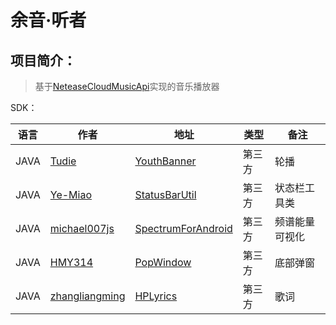 # 余音·听者

## 项目简介：

> 基于[NeteaseCloudMusicApi](https://https://github.com/Binaryify/NeteaseCloudMusicApi)实现的音乐播放器

SDK：

|语言|作者|地址|类型|备注|
|--|--|--|--|--|
|JAVA|[Tudie](https://github.com/Tudie)|[YouthBanner](https://github.com/Tudie/YouthBanner)|第三方|轮播|
|JAVA|[Ye-Miao](https://github.com/Ye-Miao)|[StatusBarUtil](https://github.com/Ye-Miao/StatusBarUtil/blob/master/library/src/main/java/com/leaf/library/StatusBarUtil.java)|第三方|状态栏工具类|
|JAVA|[michael007js](https://github.com/michael007js)|[SpectrumForAndroid](https://github.com/michael007js/SpectrumForAndroid)|第三方|频谱能量可视化|
|JAVA|[HMY314](https://github.com/HMY314)|[PopWindow](https://github.com/HMY314/PopWindow)|第三方|底部弹窗|
|JAVA|[zhangliangming](https://github.com/zhangliangming)|[HPLyrics](https://github.com/zhangliangming/HPLyrics)|第三方|歌词|